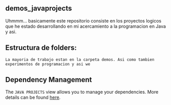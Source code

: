## demos_javaprojects

Uhmmm... basicamente este repositorio consiste en los proyectos logicos que he estado desarrollando en mi acercamiento a la programacion en Java y asi.
## Estructura de folders: 
    La mayoria de trabajo estan en la carpeta demos. Asi como tambien experimentos de programacion y asi we
## Dependency Management

The `JAVA PROJECTS` view allows you to manage your dependencies. More details can be found [here](https://github.com/microsoft/vscode-java-dependency#manage-dependencies).
